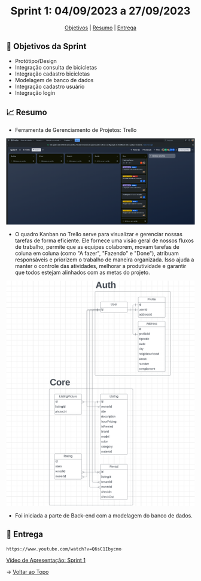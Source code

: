 <span id="topo">

<h1 align="center">Sprint 1: 04/09/2023 a 27/09/2023</h1>

<p align="center">
    <a href="#objetivos">Objetivos</a> |
    <a href="#Resumo">Resumo</a> |
    <a href="#entregas">Entrega</a> 
</p>

<span id="objetivos">
    
## :dart: Objetivos da Sprint

- Protótipo/Design
- Integração consulta de bicicletas
- Integração cadastro bicicletas
- Modelagem de banco de dados
- Integração cadastro usuário
- Integração login

<span id="Resumo">
    
## :chart_with_upwards_trend: Resumo


- Ferramenta de Gerenciamento de Projetos: Trello

<img src="/docs/assets/trello.png" /> 

- O quadro Kanban no Trello serve para visualizar e gerenciar nossas tarefas de forma eficiente. Ele fornece uma visão geral de nossos fluxos de trabalho, permite que as equipes colaborem, movam tarefas de coluna em coluna (como "A fazer", "Fazendo" e "Done"), atribuam responsáveis e priorizem o trabalho de maneira organizada. Isso ajuda a manter o controle das atividades, melhorar a produtividade e garantir que todos estejam alinhados com as metas do projeto.

<img src="/docs/assets/db.png" /> 

- Foi iniciada a parte de Back-end com a modelagem do banco de dados.

<span id="entregas">
        
## :rocket: Entrega
```
https://www.youtube.com/watch?v=Q6sC1Ibycmo
```
[Vídeo de Apresentação: Sprint 1](https://www.youtube.com/watch?v=Q6sC1Ibycmo) 

→ [Voltar ao Topo](#topo)   
